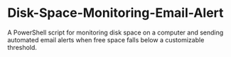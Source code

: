 # Disk-Space-Monitoring-Email-Alert
A PowerShell script for monitoring disk space on a computer and sending automated email alerts when free space falls below a customizable threshold.
